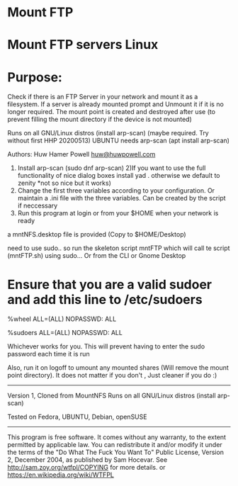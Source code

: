 # Mount FTP
# Mount FTP servers Linux

# Purpose: 
Check if there is an FTP Server in your network and mount it as a filesystem.
If a server is already mounted prompt and Unmount it if it is no longer required.
The mount point is created and destroyed after use 
(to prevent filling the mount directory if the device is not mounted)

Runs on all GNU/Linux distros (install arp-scan) (maybe required. Try without first HHP 20200513)
UBUNTU needs arp-scan (apt install arp-scan)

Authors: Huw Hamer Powell <huw@huwpowell.com>

1) Install arp-scan (sudo dnf arp-scan)
2)If you want to use the full functionality of nice dialog boxes install yad . otherwise we default to zenity *not so nice but it works)
3) Change the first three variables according to your configuration. Or maintain a .ini file with the three variables. Can be created by the script if neccessary
4) Run this program at login or from your $HOME  when your network is ready

a mntNFS.desktop file is provided (Copy to $HOME/Desktop)

need to use sudo.. so run the skeleton script mntFTP which will call te script (mntFTP.sh) using sudo... Or from the CLI or Gnome Desktop

# Ensure that you are a valid sudoer and add this line to /etc/sudoers

%wheel	ALL=(ALL)	NOPASSWD: ALL

%sudoers	ALL=(ALL)	NOPASSWD: ALL

Whichever works for you. This will prevent having to enter the sudo password each time it is run

Also, run it on logoff to umount any mounted shares (Will remove the mount point directory).
It does not matter if you don't , Just cleaner if you do :)

----------------------------------------------

Version 1, Cloned from MountNFS
Runs on all GNU/Linux distros (install arp-scan)

Tested on Fedora, UBUNTU, Debian, openSUSE

----------------------------------------------

This program is free software. It comes without any warranty, to
the extent permitted by applicable law. You can redistribute it
and/or modify it under the terms of the "Do What The Fuck You Want To"
Public License, Version 2, December 2004, as published by Sam Hocevar.
See http://sam.zoy.org/wtfpl/COPYING for more details.
or https://en.wikipedia.org/wiki/WTFPL
